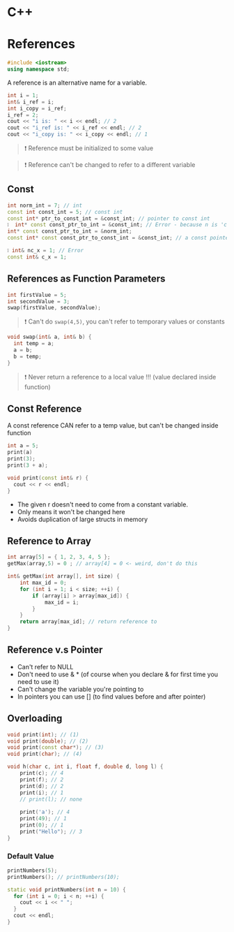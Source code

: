 # C++
# References

```cpp
#include <iostream>
using namespace std;
```

A reference is an alternative name for a variable.

```cpp
int i = 1;
int& i_ref = i; 
int i_copy = i_ref;
i_ref = 2; 
cout << "i is: " << i << endl; // 2
cout << "i_ref is: " << i_ref << endl; // 2
cout << "i_copy is: " << i_copy << endl; // 1
```
> ❗ Reference must be initialized to some value

> ❗ Reference can't be changed to refer to a different variable

## Const

```cpp
int norm_int = 7; // int
const int const_int = 5; // const int
const int* ptr_to_const_int = &const_int; // pointer to const int
❕  int* const const_ptr_to_int = &const_int; // Error - because n is 'const int' and not 'int'
int* const const_ptr_to_int = &norm_int;
const int* const const_ptr_to_const_int = &const_int; // a const pointer to a const int
```
```cpp
❕ int& nc_x = 1; // Error
const int& c_x = 1;
```

## References as Function Parameters

```cpp
int firstValue = 5;
int secondValue = 3;
swap(firstValue, secondValue); 
```
> ❗ Can't do ```swap(4,5)```, you can't refer to temporary values or constants
```cpp
void swap(int& a, int& b) {
  int temp = a;
  a = b;
  b = temp;
}
```
> ❗ Never return a reference to a local value !!! (value declared inside function)
## Const Reference
A const reference CAN refer to a temp value, but can't be changed inside function
```cpp
int a = 5;
print(a)
print(3);
print(3 + a);
```

```cpp
void print(const int& r) {
  cout << r << endl;
}
```
- The given r doesn't need to come from a constant variable.
- Only means it won't be changed here
- Avoids duplication of large structs in memory

## Reference to Array

```cpp
int array[5] = { 1, 2, 3, 4, 5 };
getMax(array,5) = 0 ; // array[4] = 0 <- weird, don't do this
```
```cpp
int& getMax(int array[], int size) {
	int max_id = 0;
	for (int i = 1; i < size; ++i) {
		if (array[i] > array[max_id]) {
			max_id = i;
		}
	}
	return array[max_id]; // return reference to 
}
```

## Reference v.s Pointer 

- Can't refer to NULL
- Don't need to use & * (of course when you declare & for first time you need to use it)
- Can't change the variable you're pointing to
- In pointers you can use [] (to find values before and after pointer)

## Overloading

```cpp
void print(int); // (1)
void print(double); // (2)
void print(const char*); // (3)
void print(char); // (4)

void h(char c, int i, float f, double d, long l) {
	print(c); // 4
	print(f); // 2
	print(d); // 2
	print(i); // 1
	// print(l); // none
	
	print('a'); // 4
	print(49); // 1
	print(0); // 1
	print("Hello"); // 3
}
```
### Default Value
```cpp
printNumbers(5);
printNumbers(); // printNumbers(10);
```

```cpp
static void printNumbers(int n = 10) {
  for (int i = 0; i < n; ++i) {
    cout << i << " ";
  }
  cout << endl;
}
```

